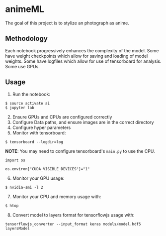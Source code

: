 # animeML

The goal of this project is to stylize an photograph as anime.

## Methodology
Each notebook progressively enhances the complexity of the model. Some have weight checkpoints which allow for saving and loading of model weights.
Some have logfiles which allow for use of tensorboard for analysis. Some use GPUs.

## Usage
1. Run the notebook: 
```
$ source activate ai
$ jupyter lab
```

2. Ensure GPUs and CPUs are configured correctly
3. Configure Data paths, and ensure images are in the correct directory
4. Configure hyper parameters
5. Monitor with tensorboard:
```
$ tensorboard --logdir=log
```
**NOTE**: You may need to configure tensorboard's `main.py` to use the CPU. 

```
import os

os.environ["CUDA_VISIBLE_DEVICES"]="1"
```



6. Monitor your GPU usage:
```
$ nvidia-smi -l 2
```
7. Monitor your CPU and memory usage with:
```
$ htop
```
8. Convert model to layers format for tensorflowjs usage with:
```
tensorflowjs_converter --input_format keras models/model.hdf5 layersModel
```


